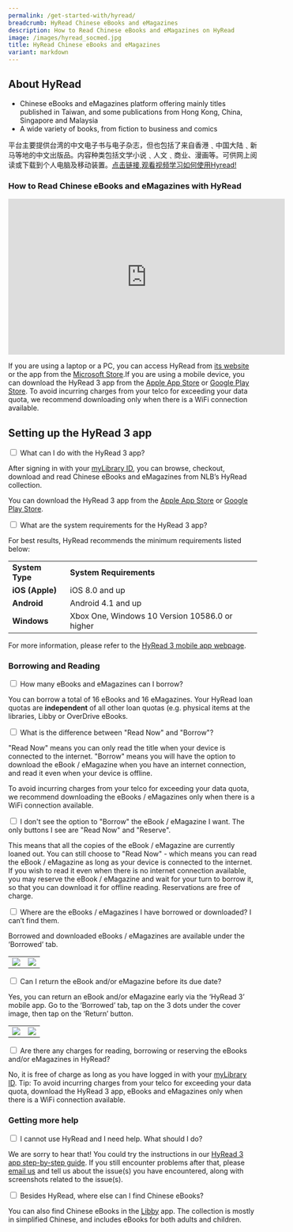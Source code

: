 ```yaml
---
permalink: /get-started-with/hyread/
breadcrumb: HyRead Chinese eBooks and eMagazines
description: How to Read Chinese eBooks and eMagazines on HyRead
image: /images/hyread_socmed.jpg
title: HyRead Chinese eBooks and eMagazines
variant: markdown
---
```

<h2>About HyRead</h2>
<p>
</p><ul>
<li>Chinese eBooks and eMagazines platform offering mainly titles published in Taiwan, and some publications from Hong Kong, China, Singapore and Malaysia</li>
<li>A wide variety of books, from fiction to business and comics</li>
</ul>
<p>平台主要提供台湾的中文电子书与电子杂志，但也包括了来自香港﹑中国大陆﹑新马等地的中文出版品。内容种类包括文学小说﹑人文﹑商业、漫画等。可供网上阅读或下载到个人电脑及移动装置。<a href="https://www.facebook.com/yangqinli07/videos/10156636791555793/?view=permalink&amp;id=2985780164802018" target="_blank" rel="noopener">点击链接,观看视频学习如何使用Hyread!</a>
</p>

<p></p><h3>How to Read Chinese eBooks and eMagazines with HyRead</h3><p></p>
<div class="bp-youtube">
<iframe width="560" height="315" src="https://www.youtube.com/embed/YlNEZW0QDIM" title="HyRead video" frameborder="0" allow="accelerometer; autoplay; encrypted-media; gyroscope; picture-in-picture" allowfullscreen=""></iframe>
</div>

<p>If you are using a laptop or a PC, you can access HyRead from <a href="https://nlbsg.ebook.hyread.com.tw/index.jsp" target="_blank" rel="noopener">its website</a> or the app from the <a href="https://goo.gl/kGEflg" target="_blank" rel="noopener">Microsoft Store</a>.If you are using a mobile device, you can download the HyRead 3 app from the <a href="https://goo.gl/1ZkUJb">Apple App Store</a> or <a href="https://goo.gl/WNmstc">Google Play Store</a>. To avoid incurring charges from your telco for exceeding your data quota, we recommend downloading only when there is a WiFi connection available.</p>

<h2>Setting up the HyRead 3 app</h2>
<div class="new-accordion"><!--accordion-->     
	<input type="checkbox" id="acc1"><!--question 1-->
        <label for="acc1">What can I do with the HyRead 3 app?</label>
        <div class="new-accordion-content"><!--answer for question 1-->
		<p>After signing in with your <a href="/get-started-with/mylibrary/" target="_blank" rel="noopener">myLibrary ID</a>, you can browse, checkout, download and read Chinese eBooks and eMagazines from NLB’s HyRead collection.</p>
		<p>You can download the HyRead 3 app from the <a href="https://goo.gl/1ZkUJb">Apple App Store</a> or <a href="https://goo.gl/WNmstc">Google Play Store</a>.</p>
</div><!--close div for question 1-->

<input type="checkbox" id="acc2">
        <label for="acc2">What are the system requirements for the HyRead 3 app?</label>
        <div class="new-accordion-content">
  <p>For best results, HyRead recommends the minimum requirements listed below:</p>
<p>
	<table>
<tbody>
<tr style="height: 12px;">
<td style="height: 12px;"><strong>System Type</strong></td>
<td style="height: 12px;"><strong>System Requirements</strong></td>
</tr>
<tr style="height: 12px;">
<td style="height: 12px;"><strong>iOS (Apple)</strong></td>
<td style="height: 12px;">iOS 8.0 and up</td>
</tr>
<tr style="height: 12.6667px;">
<td style="height: 12.6667px;"><strong>Android</strong></td>
<td style="height: 12.6667px;">Android 4.1 and up</td>
</tr>
<tr style="height: 12px;">
<td style="height: 12px;"><strong>Windows</strong></td>
<td style="height: 12px;">Xbox One, Windows 10 Version 10586.0 or higher</td>
</tr>
</tbody>
</table>
		</p>
	<p>For more information, please refer to the <a href="https://ebook.hyread.com.tw/Template/store/hyreadApp3/index.jsp" target="_blank" rel="noopener">HyRead 3 mobile app webpage</a>.</p>
</div>
</div><!--close accordion-->

<h3>Borrowing and Reading</h3>
<div class="new-accordion"><!--accordion--> 
		<input type="checkbox" id="acc3">
		<label for="acc3">How many eBooks and eMagazines can I borrow?</label>
<div class="new-accordion-content">
  <p>You can borrow a total of 16 eBooks and 16 eMagazines. Your HyRead loan quotas are <b>independent</b> of all other loan quotas (e.g. physical items at the libraries, Libby or OverDrive eBooks.</p>
</div>

<input type="checkbox" id="acc4">
<label for="acc4">What is the difference between "Read Now" and "Borrow"?</label>
<div class="new-accordion-content">
  <p>"Read Now" means you can only read the title when your device is connected to the internet. "Borrow" means you will have the option to download the eBook / eMagazine when you have an internet connection, and read it even when your device is offline.</p>
	<p>To avoid incurring charges from your telco for exceeding your data quota, we recommend downloading the eBooks / eMagazines only when there is a WiFi connection available.</p>
</div>

<input type="checkbox" id="acc5">
<label for="acc5">I don't see the option to "Borrow" the eBook / eMagazine I want. The only buttons I see are "Read Now" and "Reserve".</label>
<div class="new-accordion-content">
		<p>This means that all the copies of the eBook / eMagazine are currently loaned out. You can still choose to "Read Now" - which means you can read the eBook / eMagazine as long as your device is connected to the internet. If you wish to read it even when there is no internet connection available, you may reserve the eBook / eMagazine and wait for your turn to borrow it, so that you can download it for offline reading. Reservations are free of charge.</p>
</div>

<input type="checkbox" id="acc6">
<label for="acc6">Where are the eBooks / eMagazines I have borrowed or downloaded? I can’t find them.</label>
<div class="new-accordion-content">
  <p>Borrowed and downloaded eBooks / eMagazines are available under the ‘Borrowed’ tab.</p>
<table>
	<tbody><tr>
		<td><img src="/images/HyRead_borrowed_1.png"></td>
		<td><img src="/images/HyRead_borrowed_2.png"></td>
	</tr>
	</tbody></table>
</div>

<input type="checkbox" id="acc7">
<label for="acc7">Can I return the eBook and/or eMagazine before its due date?</label>
<div class="new-accordion-content">
  <p>Yes, you can return an eBook and/or eMagazine early via the ‘HyRead 3’ mobile app. Go to the ‘Borrowed’ tab, tap on the 3 dots under the cover image, then tap on the ‘Return’ button.</p>
	<table>
	<tbody><tr>
		<td><img src="/images/HyRead_return_1.png"></td>
		<td><img src="/images/HyRead_return_2.png"></td>
	</tr>
	</tbody></table>
</div>

<input type="checkbox" id="acc8">
<label for="acc8">Are there any charges for reading, borrowing or reserving the eBooks and/or eMagazines in HyRead?</label>
<div class="new-accordion-content">
    	  <p>No, it is free of charge as long as you have logged in with your <a href="/get-started-with/mylibrary/" target="_blank" rel="noopener">myLibrary ID</a>. Tip: To avoid incurring charges from your telco for exceeding your data quota, download the HyRead 3 app, eBooks and eMagazines only when there is a WiFi connection available.</p>
</div>
</div><!--close accordion-->

<h3>Getting more help</h3>
<div class="new-accordion"><!--accordion-->
	<input type="checkbox" id="acc9">
        <label for="acc9">I cannot use HyRead and I need help. What should I do?</label>
                <div class="new-accordion-content">
			<p>We are sorry to hear that! You could try the instructions in our <a href="https://eresources.nlb.gov.sg/main/Help/HyRead" target="_blank" rel="noopener">HyRead 3 app step-by-step guide</a>. If you still encounter problems after that, please <a href="mailto:enquiry@nlb.gov.sg">email us</a> and tell us about the issue(s) you have encountered, along with screenshots related to the issue(s).</p>
  </div>
  
<input type="checkbox" id="acc10">
<label for="acc10">Besides HyRead, where else can I find Chinese eBooks?</label>
<div class="new-accordion-content">
			<p>You can also find Chinese eBooks in the <a href="/get-started-with/libby/">Libby</a> app. The collection is mostly in simplified Chinese, and includes eBooks for both adults and children.</p>
  </div>
</div><!--close accordion-->
